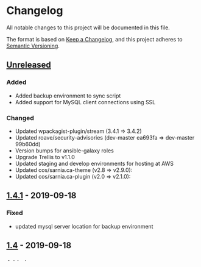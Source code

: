 # Changelog
All notable changes to this project will be documented in this file.

The format is based on [Keep a Changelog](https://keepachangelog.com/en/1.0.0/),
and this project adheres to [Semantic Versioning](https://semver.org/spec/v2.0.0.html).


## [Unreleased]
### Added
- Added backup environment to sync script
- Added support for MySQL client connections using SSL

### Changed
- Updated wpackagist-plugin/stream (3.4.1 => 3.4.2)  
- Updated roave/security-advisories (dev-master ea693fa => dev-master 99b60dd)
- Version bumps for ansible-galaxy roles
- Upgrade Trellis to v1.1.0
- Updated staging and develop environments for hosting at AWS
- Updated cos/sarnia.ca-theme (v2.8 => v2.9.0):
- Updated cos/sarnia.ca-plugin (v2.0 => v2.1.0): 

## [1.4.1] - 2019-09-18
### Fixed
- updated mysql server location for backup environment

## [1.4] - 2019-09-18
### Added
- add CHANGELOG to project

### Changed
- change repository urls for sarnia.ca project and gravityforms plugin
- update backup environment hosts

## [1.3] - 2019-09-16
### Changed
- Change branched used for development environment
- Update sarnia.ca-theme to 2.8
- Update gravityforms to 2.4.12.4
- regenerate composer.lock

## [1.2] - 2019-09-12
### Changed
- Update sarnia.ca-theme to 2.7

## [1.1] - 2019-09-12
### Changed
- Update sarnia.ca-plugin to 2.0

## [1.0] - 2019-09-12
### Added
- Version tracking begins (albeit a bit late in the process)

[Unreleased]: https://cos-gitlab-prod/sarnia-website/sarnia.ca/compare/v1.4.1...develop
[1.4.1]: https://cos-gitlab-prod/sarnia-website/sarnia.ca/compare/v1.4...v1.4.1
[1.4]: https://cos-gitlab-prod/sarnia-website/sarnia.ca/compare/v1.3...v1.4
[1.3]: https://cos-gitlab-prod/sarnia-website/sarnia.ca/compare/v1.2...v1.3
[1.2]: https://cos-gitlab-prod/sarnia-website/sarnia.ca/compare/v1.1...v1.2
[1.1]: https://cos-gitlab-prod/sarnia-website/sarnia.ca/compare/v1.0...v1.1
[1.0]: https://cos-gitlab-prod/sarnia-website/sarnia.ca/-/tags/v1.0
